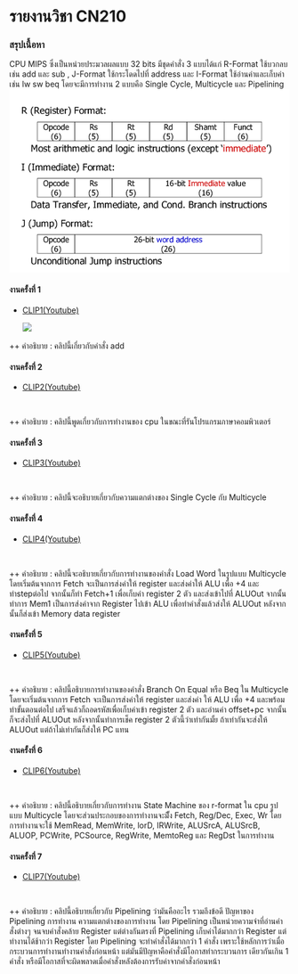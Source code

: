 # รายงานวิชา CN210

### สรุปเนื้อหา
CPU MIPS ซึ่งเป็นหน่วยประมวลผลแบบ 32 bits มีชุดคำสั่ง 3 แบบได้แก่ 
R-Format ใช้บวกลบเช่น add และ sub , J-Format ใช้กระโดดไปที่ address และ I-Format ใช้อ่านค่าและเก็บค่าเช่น lw sw beq โดยจะมีการทำงาน 2 แบบคือ Single Cycle, Multicycle และ Pipelining 
    ![](mips.png) 

#### งานครั้งที่ 1
  * [CLIP1(Youtube)](https://www.youtube.com/watch?v=XJNgUDDHLz4&t=5sk)
  
    ![](add) 
    
  ++ คำอธิบาย : คลิปนี้เกี่ยวกับคำสั่ง add
               
#### งานครั้งที่ 2 
  * [CLIP2(Youtube)]()
  
    ![]()
    
  ++ คำอธิบาย : คลิปนี้พูดเกี่ยวกับการทำงานของ cpu ในขณะที่รันโปรแกรมภาษาคอมพิวเตอร์
  
#### งานครั้งที่ 3
  * [CLIP3(Youtube)](https://www.youtube.com/watch?v=2ExHtqbKRaQ&t=7s)
  
    ![]()
  
  ++ คำอธิบาย : คลิปนี้จะอธิบายเกี่ยวกับความแตกต่างของ Single Cycle กับ Multicycle 
  
#### งานครั้งที่ 4
  * [CLIP4(Youtube)](https://www.youtube.com/watch?v=XQ-GosMwBqo&t=2s)
  
    ![]()  
    
  ++ คำอธิบาย : คลิปนี้จะอธิบายเกี่ยวกับการทำงานของคำสั่ง Load Word ในรูปแบบ Multicycle โดยเริ่มต้นจากการ Fetch จะเป็นการส่งค่าให้ register และส่งค่าให้ ALU 
               เพื่อ +4 และทำstepต่อไป จากนั้นก็ทำ Fetch+1 เพื่อเก็บค่า register 2 ตัว และส่งเข้าไปที่ ALUOut จากนั้นทำการ Mem1 เป็นการส่งค่าจาก Register 
               ไปเข้า ALU เพื่อทำคำสั่งแล้วส่งให้ ALUOut หลังจากนั้นก็ส่งเข้า Memory data register
  
#### งานครั้งที่ 5
  * [CLIP5(Youtube)](https://www.youtube.com/watch?v=K4XTfzQJDPQ&t=11s)
 
    ![]()
    
  ++ คำอธิบาย : คลิปนี้อธิบายการทำงานของคำสั่ง Branch On Equal หรือ Beq ใน Multicycle โดยจะเริ่มต้นจากการ Fetch จะเป็นการส่งค่าให้ register และส่งค่า
               ให้ ALU เพื่อ +4 และพร้อมทำขั้นตอนต่อไป เสร็จแล้วก็ถอดรหัสเพื่อเก็บค่าเข้า register 2 ตัว และอ่านค่า offset+pc จากนั้นก็จะส่งไปที่ ALUOut 
               หลังจากนั้นทำการเช็ค register 2 ตัวนี้ว่าเท่ากันมั้ย ถ้าเท่ากันจะส่งให้ ALUOut แต่ถ้าไม่เท่ากันก็ส่งให้ PC แทน
  
#### งานครั้งที่ 6
  * [CLIP6(Youtube)]()
  
    ![]()
  
  ++ คำอธิบาย : คลิปนี้อธิบายเกี่ยวกับการทำงาน State Machine ของ r-format ใน cpu รูปแบบ Multicycle โดยจะส่วนประกอบของการทำงานจะมีั้ง Fetch, 
               Reg/Dec, Exec, Wr โดยการทำงานจะใช้ MemRead, MemWrite, lorD, IRWrite, ALUSrcA, ALUSrcB, ALUOP, PCWrite, PCSource, RegWrite, 
               MemtoReg และ RegDst ในการทำงาน
  
  #### งานครั้งที่ 7
   * [CLIP7(Youtube)](https://www.youtube.com/watch?v=G_C4LKna9z8&t=11s)
   
     ![]() 
  
  ++ คำอธิบาย : คลิปนี้อธิบายเกี่ยวกับ Pipelining ว่ามันคืออะไร รวมถึงข้อดี ปัญหาของ Pipelining การทำงาน ความแตกต่างของการทำงาน โดย Pipelining 
               เป็นหน่วยความจำที่อ่านคำสั่งต่างๆ จนจบคำสั่งคล้าย Register แต่ต่างกันตรงที่ Pipelining เก็บค่าได้มากกว่า Register แต่ทำงานได้ช้ากว่า Register 
               โดย Pipelining จะทำคำสั่งได้มากกว่า 1 คำสั่ง เพราะใช้หลักการว่าเมื่อกระบวนการทำงานทำงานคำสั่งก่อนหน้า แต่มันมีปัญหาคือคำสั่งมีโอกาสทำกระบวนการ                    เดียวกันเกิน 1 คำสั่ง หรือมีโอกาสที่จะผิดพลาดเมื่อคำสั่งหลังต้องการรับค่าจากคำสั่งก่อนหน้า 
